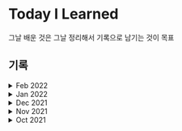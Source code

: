 # Today I Learned
그날 배운 것은 그날 정리해서 기록으로 남기는 것이 목표

## 기록
<details>
<summary>Feb 2022</summary>
<div markdown="1">

- [220218 / RPA(Excel Automation)](https://github.com/KrTeaparty/TIL/blob/master/2022/Feb/220218.md)
- [220217 / RPA(Excel Automation)](https://github.com/KrTeaparty/TIL/blob/master/2022/Feb/220217.md)
- [220216 / Deep Learning from Scratch(Deep learning, VGG, GoogLeNet, ResNet, R-CNN, FCN, NIC)](https://github.com/KrTeaparty/TIL/blob/master/2022/Feb/220216.md)
- [220215 / Deep Learning from Scratch(CNN, LeNet, AlexNet)](https://github.com/KrTeaparty/TIL/blob/master/2022/Feb/220215.md)
- [220214 / Deep Learning from Scratch(CNN, Convolution, Pooling)](https://github.com/KrTeaparty/TIL/blob/master/2022/Feb/220214.md)
- [220213 / Deep Learning from Scratch(Overfitting, Weight decay, Dropout, Hyperparameter optimization)](https://github.com/KrTeaparty/TIL/blob/master/2022/Feb/220213.md)
- [220212 / Deep Learning from Scratch(Batch Normalization)](https://github.com/KrTeaparty/TIL/blob/master/2022/Feb/220212.md)
- [220211 / Deep Learning from Scratch(Weight decay, Gradient vanishing, Weight initialization, Xavier, He)](https://github.com/KrTeaparty/TIL/blob/master/2022/Feb/220211.md)
- [220210 / Deep Learning from Scratch(Backpropagation, Gradient check, SGD, Momentum, AdaGrad, Adam)](https://github.com/KrTeaparty/TIL/blob/master/2022/Feb/220210.md)
- [220209 / Deep Learning from Scratch(Backpropagation, ReLU, Sigmoid, Affine, Softmax, CEE)](https://github.com/KrTeaparty/TIL/blob/master/2022/Feb/220209.md)
- [220208 / Deep Learning from Scratch(Backpropagation, Computational graph, Chain rule)](https://github.com/KrTeaparty/TIL/blob/master/2022/Feb/220208.md)
- [220207 / Deep Learning from Scratch(Neural Network, Learning algorithm)](https://github.com/KrTeaparty/TIL/blob/master/2022/Feb/220207.md)
- [220206 / Deep Learning from Scratch(Neural Network, Numerical differentiation, Gradient, Gradient method)](https://github.com/KrTeaparty/TIL/blob/master/2022/Feb/220206.md)
- [220205 / Deep Learning from Scratch(Neural Network, Training, Loss function, SSE, CEE)](https://github.com/KrTeaparty/TIL/blob/master/2022/Feb/220205.md)
- [220204 / Deep Learning from Scratch(Neural Network, Softmax function, MNIST, batch)](https://github.com/KrTeaparty/TIL/blob/master/2022/Feb/220204.md)
- [220203 / Deep Learning from Scratch(Neural Network, Step function, Sigmoid function, ReLU function, Matrix)](https://github.com/KrTeaparty/TIL/blob/master/2022/Feb/220203.md)

</div>
</details>
<details>
<summary>Jan 2022</summary>
<div markdown="1">

- [220130 / Deep Learning from Scratch(Perceptron, Multi-layer Perceptron, Neural Network, Step_function)](https://github.com/KrTeaparty/TIL/blob/master/2022/Jan/220130.md)
- [220129 / Image processing(OpenCV - Project : Face Detection), Deep Learning from Scratch(matplotlib, Perceptron)](https://github.com/KrTeaparty/TIL/blob/master/2022/Jan/220129.md)
- [220128 / Image processing(OpenCV - Canny Edge Detection, Find and Draw Contours, Project : Face Detection)](https://github.com/KrTeaparty/TIL/blob/master/2022/Jan/220128.md)
- [220127 / Image processing(OpenCV - Image Thresholding, Dilation, Erosion, Opening, Closing)](https://github.com/KrTeaparty/TIL/blob/master/2022/Jan/220127.md)
- [220126 / Image processing(OpenCV - Flip, Rotate, BGR2GRAY, Gaussian Blur, Perspective, Mini Project : Scanner)](https://github.com/KrTeaparty/TIL/blob/master/2022/Jan/220126.md)
- [220124 / Image processing(OpenCV - Rectangle, Polygon, Text, Save file, Resize, Crop image)](https://github.com/KrTeaparty/TIL/blob/master/2022/Jan/220124.md)
- [220123 / Image processing(OpenCV - Show Image, Show Video, Draw Line, Circle)](https://github.com/KrTeaparty/TIL/blob/master/2022/Jan/220123.md)
- [220122 / Chat Bot(Rasa NLU)](https://github.com/KrTeaparty/TIL/blob/master/2022/Jan/220122.md)
- [220121 / Chat Bot(Rasa NLU)](https://github.com/KrTeaparty/TIL/blob/master/2022/Jan/220121.md)
- [220120 / Chat Bot(Dialogflow)](https://github.com/KrTeaparty/TIL/blob/master/2022/Jan/220120.md)
- [220119 / Chat Bot(Tokenization, Regular expressions)](https://github.com/KrTeaparty/TIL/blob/master/2022/Jan/220119.md)
- [220118 / Chat Bot(Named-Entity Recognition, Stop Words, Dependency Parsing, Noun Chunks, Finding Similarity)](https://github.com/KrTeaparty/TIL/blob/master/2022/Jan/220118.md)
- [220117 / Chat Bot(spaCy, POS Tagging, Stemming, Lemmatization)](https://github.com/KrTeaparty/TIL/blob/master/2022/Jan/220117.md)
- [220116 / Game Launcher, Chat Bot(Issues, Terms)](https://github.com/KrTeaparty/TIL/blob/master/2022/Jan/220116.md)
- [220115 / Racing Game(lap time, goal, finish)](https://github.com/KrTeaparty/TIL/blob/master/2022/Jan/220115.md)
- [220114 / Racing Game(add COM car, car crash)](https://github.com/KrTeaparty/TIL/blob/master/2022/Jan/220114.md)
- [220113 / Racing Game(draw road with curve and updown data, draw objects beside road, add player's car)](https://github.com/KrTeaparty/TIL/blob/master/2022/Jan/220113.md)
- [220112 / Racing Game(draw road - more realistic move, moving bg)](https://github.com/KrTeaparty/TIL/blob/master/2022/Jan/220112.md)
- [220111 / Racing Game(draw road - uphill, downhill, turn left, right)](https://github.com/KrTeaparty/TIL/blob/master/2022/Jan/220111.md)
- [220107 / Shooting Game(add se, more enemy, add boss, finish)](https://github.com/KrTeaparty/TIL/blob/master/2022/Jan/220107.md)
- [220106 / Shooting Game(add_shield, title, game play, game over)](https://github.com/KrTeaparty/TIL/blob/master/2022/Jan/220106.md)
- [220105 / Shooting Game(add enemy, enemy hit check and explode)](https://github.com/KrTeaparty/TIL/blob/master/2022/Jan/220105.md)
- [220104 / Shooting Game(scroll bg, fire bullets)](https://github.com/KrTeaparty/TIL/blob/master/2022/Jan/220104.md)
- [220103 / Map editor(click on label, export map data), Pygame(image, key event)](https://github.com/KrTeaparty/TIL/blob/master/2022/Jan/220103.md)
- [220102 / Map editor(Paint on Label)](https://github.com/KrTeaparty/TIL/blob/master/2022/Jan/220102.md)

</div>
</details>
<details>
<summary>Dec 2021</summary>
<div markdown="1">

- [211231 / Dot-Eat Game(New enemy, More stage, Life, Ending)](https://github.com/KrTeaparty/TIL/blob/master/2021/Dec/211231.md)
- [211230 / Dot-Eat Game(Eat item, Enemy follow me, Draw title, Stage clear, Game over)](https://github.com/KrTeaparty/TIL/blob/master/2021/Dec/211230.md)
- [211229 / Dot-Eat Game](https://github.com/KrTeaparty/TIL/blob/master/2021/Dec/211229.md)
- [211228 / Meteor Game](https://github.com/KrTeaparty/TIL/blob/master/2021/Dec/211228.md)
- [211227 / Floor and Wall, Hit check, Trigonometric function](https://github.com/KrTeaparty/TIL/blob/master/2021/Dec/211227.md)
- [211226 / Walking dog](https://github.com/KrTeaparty/TIL/blob/master/2021/Dec/211226.md)
- [211224 / Block Game(Finish), Walking dog](https://github.com/KrTeaparty/TIL/blob/master/2021/Dec/211224.md)
- [211223 / Block Game](https://github.com/KrTeaparty/TIL/blob/master/2021/Dec/211223.md)
- [211222 / Block Game](https://github.com/KrTeaparty/TIL/blob/master/2021/Dec/211222.md)
- [211221 / Pygame(Finish RPG)](https://github.com/KrTeaparty/TIL/blob/master/2021/Dec/211221.md)
- [211220 / Pygame(battle turn, screen effect)](https://github.com/KrTeaparty/TIL/blob/master/2021/Dec/211220.md)
- [211219 / Pygame(walking around, battle start, battle message)](https://github.com/KrTeaparty/TIL/blob/master/2021/Dec/211219.md)
- [211218 / Pygame(maze_making, dugeon_making)](https://github.com/KrTeaparty/TIL/blob/master/2021/Dec/211218.md)
- [211217 / Pygame(shape, load image, key and mouse event)](https://github.com/KrTeaparty/TIL/blob/master/2021/Dec/211217.md)
- [211216 / Falling Bricks(Finish)](https://github.com/KrTeaparty/TIL/blob/master/2021/Dec/211216.md)
- [211215 / Falling Bricks(MousePressEvent, list and dict)](https://github.com/KrTeaparty/TIL/blob/master/2021/Dec/211215.md)
- [211214 / Falling Bricks(QThread, Signal, Slot)](https://github.com/KrTeaparty/TIL/blob/master/2021/Dec/211214.md)
- [211212 / maze making, falling brick(MouseEvent)](https://github.com/KrTeaparty/TIL/blob/master/2021/Dec/211212.md)
- [211211 / maze making(QPainter)](https://github.com/KrTeaparty/TIL/blob/master/2021/Dec/211211.md)
- [211210 / maze making(QPainter)](https://github.com/KrTeaparty/TIL/blob/master/2021/Dec/211210.md)
- [211209 / Real-time processing, keyPressedEvent](https://github.com/KrTeaparty/TIL/blob/master/2021/Dec/211209.md)
- [211208 / Mini Game Making](https://github.com/KrTeaparty/TIL/blob/master/2021/Dec/211208.md)
- [211207 / Using Riot Open API(match history searcher)](https://github.com/KrTeaparty/TIL/blob/master/2021/Dec/211207.md)
- [211206 / Using Riot Open API(match history searcher)](https://github.com/KrTeaparty/TIL/blob/master/2021/Dec/211206.md)
- [211203 / Using Riot Open API(match history searcher)](https://github.com/KrTeaparty/TIL/blob/master/2021/Dec/211203.md)
- [211202 / Using Riot Open API(match history searcher)](https://github.com/KrTeaparty/TIL/blob/master/2021/Dec/211202.md)
- [211201 / Using Riot Open API(match history searcher)](https://github.com/KrTeaparty/TIL/blob/master/2021/Dec/211201.md)

</div>
</details>
<details>
<summary>Nov 2021</summary>
<div markdown="1">

- [211130 / Using Riot Open API(match history searcher)](https://github.com/KrTeaparty/TIL/blob/master/2021/Nov/211130.md)
- [211129 / Using Riot Open API(match history searcher)](https://github.com/KrTeaparty/TIL/blob/master/2021/Nov/211129.md)
- [211128 / Using Riot Open API(match history searcher)](https://github.com/KrTeaparty/TIL/blob/master/2021/Nov/211128.md)
- [211127 / Using Riot Open API(match history searcher)](https://github.com/KrTeaparty/TIL/blob/master/2021/Nov/211127.md)
- [211126 / Using Riot Open API(match history searcher)](https://github.com/KrTeaparty/TIL/blob/master/2021/Nov/211126.md)
- [211125 / Using Riot Open API(match history searcher)](https://github.com/KrTeaparty/TIL/blob/master/2021/Nov/211125.md)
- [211124 / Using Riot Open API(match history searcher)](https://github.com/KrTeaparty/TIL/blob/master/2021/Nov/211124.md)
- [211123 / Using Riot Open API(match history searcher)](https://github.com/KrTeaparty/TIL/blob/master/2021/Nov/211123.md)
- [211122 / Using Riot Open API(match history searcher)](https://github.com/KrTeaparty/TIL/blob/master/2021/Nov/211122.md)
- [211121 / Using Riot Open API(match history searcher)](https://github.com/KrTeaparty/TIL/blob/master/2021/Nov/211121.md)
- [211120 / Python A to Z(stdin, stdout, file i/o)](https://github.com/KrTeaparty/TIL/blob/master/2021/Nov/211120.md)
- [211119 / Python A to Z(abstract class, exception, warning, assert)](https://github.com/KrTeaparty/TIL/blob/master/2021/Nov/211119.md)
- [211118 / Python A to Z(decorator, Descriptor, property)](https://github.com/KrTeaparty/TIL/blob/master/2021/Nov/211118.md)
- [211117 / Python A to Z(polymorphism, iterable, interator)](https://github.com/KrTeaparty/TIL/blob/master/2021/Nov/211117.md)
- [211116 / Python A to Z(inheritance, Association, Aggregation, Composition, Dependency, Observer)](https://github.com/KrTeaparty/TIL/blob/master/2021/Nov/211116.md)
- [211115 / Python A to Z(chain, special method)](https://github.com/KrTeaparty/TIL/blob/master/2021/Nov/211115.md)
- [211113 / Python A to Z(meta class, life cycle, method)](https://github.com/KrTeaparty/TIL/blob/master/2021/Nov/211113.md)
- [211112 / Python A to Z(decorator, module)](https://github.com/KrTeaparty/TIL/blob/master/2021/Nov/211112.md)
- [211111 / Python A to Z(function, expression, function attr)](https://github.com/KrTeaparty/TIL/blob/master/2021/Nov/211111.md)
- [211110 / Python A to Z(set, dict, comprehension, recursive function)](https://github.com/KrTeaparty/TIL/blob/master/2021/Nov/211110.md)
- [211109 / Python A to Z(string class, array type, indexing, sorting)](https://github.com/KrTeaparty/TIL/blob/master/2021/Nov/211109.md)
- [211108 / Python A to Z(object class, module)](https://github.com/KrTeaparty/TIL/blob/master/2021/Nov/211108.md)
- [211107 / Python A to Z(class)](https://github.com/KrTeaparty/TIL/blob/master/2021/Nov/211107.md)
- [211105 / Python A to Z(parameter, class)](https://github.com/KrTeaparty/TIL/blob/master/2021/Nov/211105.md)
- [211104 / Python A to Z(conditions, function)](https://github.com/KrTeaparty/TIL/blob/master/2021/Nov/211104.md)
- [211103 / Python A to Z(line, docstring, comments, assignment, conditions, loop)](https://github.com/KrTeaparty/TIL/blob/master/2021/Nov/211103.md)
- [211102 / Python A to Z(variables, object, expression, type)](https://github.com/KrTeaparty/TIL/blob/master/2021/Nov/211102.md)
- [211101 / Review C(macros, storage class specifier)](https://github.com/KrTeaparty/TIL/blob/master/2021/Nov/211101.md)

</div>
</details>
<details>
<summary>Oct 2021</summary>
<div markdown="1">

- [211031 / Review C(file io, bubble sort, quick sort)](https://github.com/KrTeaparty/TIL/blob/master/2021/Oct/211031.md)
- [211030 / Review C(function)](https://github.com/KrTeaparty/TIL/blob/master/2021/Oct/211030.md)
- [211029 / Review C(function)](https://github.com/KrTeaparty/TIL/blob/master/2021/Oct/211029.md)
- [211028 / Review C(convert data type, union)](https://github.com/KrTeaparty/TIL/blob/master/2021/Oct/211028.md)
- [211027 / Review C(struct)](https://github.com/KrTeaparty/TIL/blob/master/2021/Oct/211027.md)
- [211026 / Review C(string function)](https://github.com/KrTeaparty/TIL/blob/master/2021/Oct/211026.md)
- [211025 / Review C(pointer, string, array)](https://github.com/KrTeaparty/TIL/blob/master/2021/Oct/211025.md)
- [211024 / Review C(for, while, break, continue, goto, pointer)](https://github.com/KrTeaparty/TIL/blob/master/2021/Oct/211024.md)
- [211023 / Review C(variables, if, switch, operator)](https://github.com/KrTeaparty/TIL/blob/master/2021/Oct/211023.md)
- [211022 / Review C(comment, variable)](https://github.com/KrTeaparty/TIL/blob/master/2021/Oct/211022.md)
- [211021 / Over the Wire Writeup(Level30 ~ Level33)](https://github.com/KrTeaparty/TIL/blob/master/2021/Oct/211021.md)
- [211020 / Over the Wire Writeup(Level25 ~ Level29)](https://github.com/KrTeaparty/TIL/blob/master/2021/Oct/211020.md)
- [211019 / Over the Wire Writeup(Level23 ~ Level24)](https://github.com/KrTeaparty/TIL/blob/master/2021/Oct/211019.md)
- [211018 / Over the Wire Writeup(Level17 ~ Level22)](https://github.com/KrTeaparty/TIL/blob/master/2021/Oct/211018.md)
- [211017 / Over the Wire Writeup(Level11 ~ Level16)](https://github.com/KrTeaparty/TIL/blob/master/2021/Oct/211017.md)
- [211016 / Over the Wire Writeup(Level0 ~ Level10)](https://github.com/KrTeaparty/TIL/blob/master/2021/Oct/211016.md)
- [211015 / OpenCV Tutorial](https://github.com/KrTeaparty/TIL/blob/master/2021/Oct/211015.md)
- [211014 / OpenCV Tutorial](https://github.com/KrTeaparty/TIL/blob/master/2021/Oct/211014.md)
- [211013 / Finding Algorithm, OpenCV Tutorial](https://github.com/KrTeaparty/TIL/blob/master/2021/Oct/211013.md)
- [211012 / Machine Learning Tutorial(Temperature prediction)](https://github.com/KrTeaparty/TIL/blob/master/2021/Oct/211012.md)
- [211011 / Machine Learning Tutorial](https://github.com/KrTeaparty/TIL/blob/master/2021/Oct/211011.md)
- [211010 / Danawa Data analysis(Scatter plot)](https://github.com/KrTeaparty/TIL/blob/master/2021/Oct/211010.md)
- [211009 / Danawa Crawling](https://github.com/KrTeaparty/TIL/blob/master/2021/Oct/211009.md)
- [211008 / Map Visualization(Starbucks)](https://github.com/KrTeaparty/TIL/blob/master/2021/Oct/211008.md)
- [211007 / Web Crawling(Starbucks)](https://github.com/KrTeaparty/TIL/blob/master/2021/Oct/211007.md)
- [211006 / Wordcloud, Map Visualization(Kakao API), Word selection](https://github.com/KrTeaparty/TIL/blob/master/2021/Oct/211006.md)
- [211005 / Instagram Crawling, Regex](https://github.com/KrTeaparty/TIL/blob/master/2021/Oct/211005.md)
- [211004 / Data Analysis Tutorial](https://github.com/KrTeaparty/TIL/blob/master/2021/Oct/211004.md)
- [211003 / Web Crawling, Visualizing(plt.pie)](https://github.com/KrTeaparty/TIL/blob/master/2021/Oct/211003.md)
- [211002 / Git, Markdown, Web Crawling tutorial](https://github.com/KrTeaparty/TIL/blob/master/2021/Oct/211002.md)

</div>
</details>